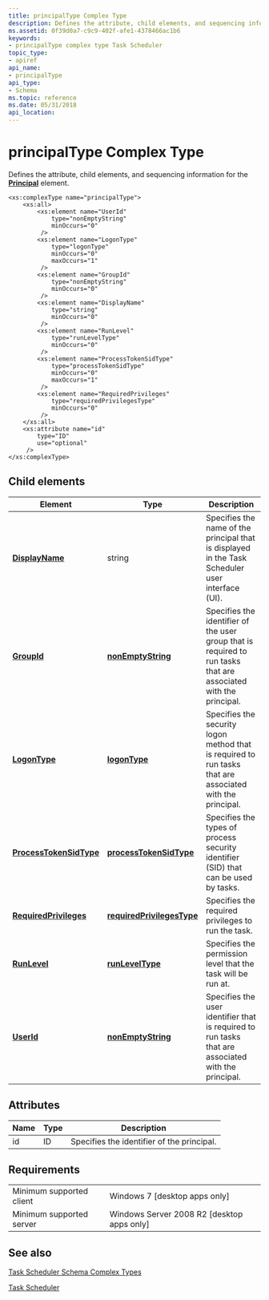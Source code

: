 ```yaml
---
title: principalType Complex Type
description: Defines the attribute, child elements, and sequencing information for the Principal element.
ms.assetid: 0f39d0a7-c9c9-402f-afe1-4378466ac1b6
keywords:
- principalType complex type Task Scheduler
topic_type:
- apiref
api_name:
- principalType
api_type:
- Schema
ms.topic: reference
ms.date: 05/31/2018
api_location: 
---
```


# principalType Complex Type

Defines the attribute, child elements, and sequencing information for the [**Principal**](taskschedulerschema-principal-principaltype-element.md) element.

``` syntax
<xs:complexType name="principalType">
    <xs:all>
        <xs:element name="UserId"
            type="nonEmptyString"
            minOccurs="0"
         />
        <xs:element name="LogonType"
            type="logonType"
            minOccurs="0"
            maxOccurs="1"
         />
        <xs:element name="GroupId"
            type="nonEmptyString"
            minOccurs="0"
         />
        <xs:element name="DisplayName"
            type="string"
            minOccurs="0"
         />
        <xs:element name="RunLevel"
            type="runLevelType"
            minOccurs="0"
         />
        <xs:element name="ProcessTokenSidType"
            type="processTokenSidType"
            minOccurs="0"
            maxOccurs="1"
         />
        <xs:element name="RequiredPrivileges"
            type="requiredPrivilegesType"
            minOccurs="0"
         />
    </xs:all>
    <xs:attribute name="id"
        type="ID"
        use="optional"
     />
</xs:complexType>
```

## Child elements



| Element                                                                                             | Type                                                                                     | Description                                                                                                                 |
|-----------------------------------------------------------------------------------------------------|------------------------------------------------------------------------------------------|-----------------------------------------------------------------------------------------------------------------------------|
| [**DisplayName**](taskschedulerschema-displayname-principaltype-element.md)                        | string                                                                                   | Specifies the name of the principal that is displayed in the Task Scheduler user interface (UI).<br/>                 |
| [**GroupId**](taskschedulerschema-groupid-principaltype-element.md)                                | [**nonEmptyString**](taskschedulerschema-nonemptystring-simpletype.md)                  | Specifies the identifier of the user group that is required to run tasks that are associated with the principal.<br/> |
| [**LogonType**](taskschedulerschema-logontype-principaltype-element.md)                            | [**logonType**](taskschedulerschema-logontype-simpletype.md)                            | Specifies the security logon method that is required to run tasks that are associated with the principal.<br/>        |
| [**ProcessTokenSidType**](taskschedulerschema-processtokensidtype-principaltype-element.md)        | [**processTokenSidType**](taskschedulerschema-processtokensidtype-simpletype.md)        | Specifies the types of process security identifier (SID) that can be used by tasks.<br/>                              |
| [**RequiredPrivileges**](taskschedulerschema-requiredprivileges-requiredprivilegestype-element.md) | [**requiredPrivilegesType**](taskschedulerschema-requiredprivilegestype-complextype.md) | Specifies the required privileges to run the task.<br/>                                                               |
| [**RunLevel**](taskschedulerschema-runlevel-principaltype-element.md)                              | [**runLevelType**](taskschedulerschema-runleveltype-simpletype.md)                      | Specifies the permission level that the task will be run at.<br/>                                                     |
| [**UserId**](taskschedulerschema-userid-principaltype-element.md)                                  | [**nonEmptyString**](taskschedulerschema-nonemptystring-simpletype.md)                  | Specifies the user identifier that is required to run tasks that are associated with the principal.<br/>              |



## Attributes



| Name | Type | Description                                           |
|------|------|-------------------------------------------------------|
| id   | ID   | Specifies the identifier of the principal.<br/> |



## Requirements



|                                     |                                                         |
|-------------------------------------|---------------------------------------------------------|
| Minimum supported client<br/> | Windows 7 \[desktop apps only\]<br/>              |
| Minimum supported server<br/> | Windows Server 2008 R2 \[desktop apps only\]<br/> |



## See also

<dl> <dt>

[Task Scheduler Schema Complex Types](task-scheduler-schema-complex-types.md)
</dt> <dt>

[Task Scheduler](task-scheduler-start-page.md)
</dt> </dl>

 

 





